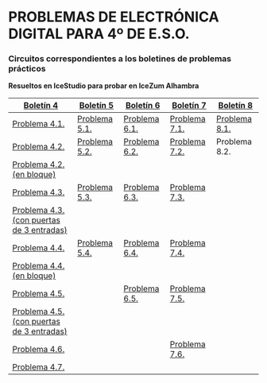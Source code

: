 # PROBLEMAS DE ELECTRÓNICA DIGITAL PARA 4º DE E.S.O.


### Circuitos correspondientes a los boletines de problemas prácticos
**Resueltos en IceStudio para probar en IceZum Alhambra**

[Boletín 4](boletínED4.pdf)  | [Boletín 5](boletínED5.pdf)  | [Boletín 6](boletínED6.pdf)  | [Boletín 7](boletínED7.pdf) | [Boletín 8](boletínED8.pdf)
--|---|---|--|--|
 [Problema 4.1.](Ejercicio41.ice)  | [Problema 5.1.](Ejercicio51.ice)  | [Problema 6.1.](Ejercicio61.ice)   | [Problema 7.1.](Ejercicio71.ice) | [Problema 8.1.](Ejercicio81.ice)
[Problema 4.2.](Ejercicio42.ice)  | [Problema 5.2.](Ejercicio52.ice)  | [Problema 6.2.](Ejercicio62.ice)  |  [Problema 7.2.](Ejercicio72.ice)| Problema 8.2.
[Problema 4.2. (en bloque)](Ejercicio42Bloque.ice)  |   |   |   |
[Problema 4.3.](Ejercicio43.ice)  | [Problema 5.3.](Ejercicio53.ice)  |[Problema 6.3.](Ejercicio63.ice)   |  [Problema 7.3.](Ejercicio73.ice)|
[Problema 4.3. (con puertas de 3 entradas)](Ejercicio43B.ice)|   |   |   |
[Problema 4.4.](Ejercicio44.ice)  | [Problema 5.4.](Ejercicio54.ice)  |[Problema 6.4.](Ejercicio64.ice)   | [Problema 7.4.](Ejercicio74.ice) |
[Problema 4.4. (en bloque)](Ejercicio44Bloque.ice)  |  |  |  |
[Problema 4.5.](Ejercicio45.ice)  |   |  [Problema 6.5.](Ejercicio65.ice) | [Problema 7.5.](Ejercicio75.ice) |
[Problema 4.5. (con puertas de 3 entradas)](Ejercicio5B.ice)  |   |  |  |
[Problema 4.6.](Ejercicio46.ice)  |   |   | [Problema 7.6.](Ejercicio76.ice) |
[Problema 4.7.](Ejercicio47.ice)  |   |   |  |
